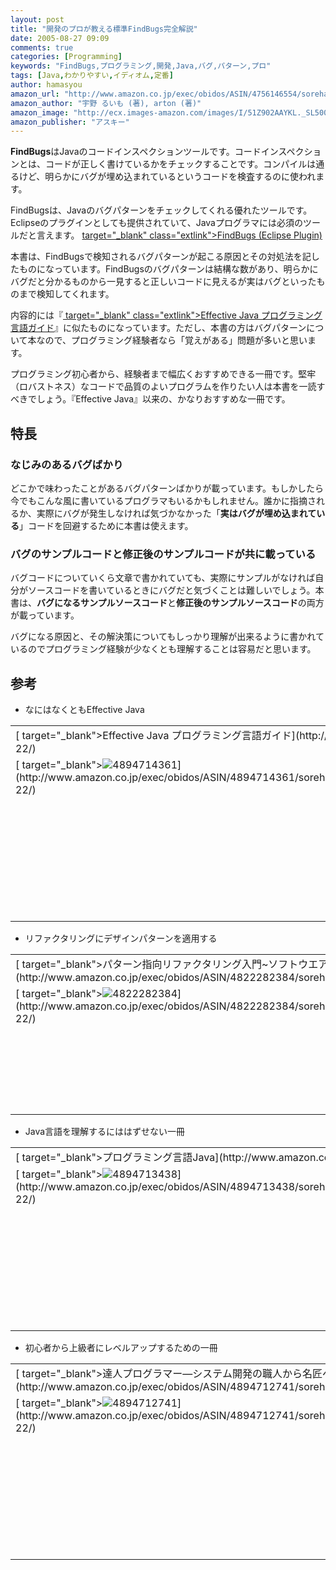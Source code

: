 ```yaml
---
layout: post
title: "開発のプロが教える標準FindBugs完全解説"
date: 2005-08-27 09:09
comments: true
categories: [Programming]
keywords: "FindBugs,プログラミング,開発,Java,バグ,パターン,プロ"
tags: [Java,わかりやすい,イディオム,定番]
author: hamasyou
amazon_url: "http://www.amazon.co.jp/exec/obidos/ASIN/4756146554/sorehabooks-22/249-1540022-3818763?%5Fencoding=UTF8&camp=247&link%5Fcode=xm2"
amazon_author: "宇野 るいも (著), arton (著)"
amazon_image: "http://ecx.images-amazon.com/images/I/51Z902AAYKL._SL500_AA300_.jpg"
amazon_publisher: "アスキー"
---
```


<strong>FindBugs</strong>はJavaのコードインスペクションツールです。コードインスペクションとは、コードが正しく書けているかをチェックすることです。コンパイルは通るけど、明らかにバグが埋め込まれているというコードを検査するのに使われます。

FindBugsは、Javaのバグパターンをチェックしてくれる優れたツールです。Eclipseのプラグインとしても提供されていて、Javaプログラマには必須のツールだと言えます。
[ target="_blank" class="extlink">FindBugs (Eclipse Plugin)](http://findbugs.sourceforge.net/index.html)

本書は、FindBugsで検知されるバグパターンが起こる原因とその対処法を記したものになっています。FindBugsのバグパターンは結構な数があり、明らかにバグだと分かるものから一見すると正しいコードに見えるが実はバグといったものまで検知してくれます。

内容的には『[ target="_blank" class="extlink">Effective Java プログラミング言語ガイド](http://www.amazon.co.jp/exec/obidos/ASIN/4894714361/sorehabooks-22/249-1540022-3818763?%5Fencoding=UTF8&camp=247&link%5Fcode=xm2)』に似たものになっています。ただし、本書の方はバグパターンについて本なので、プログラミング経験者なら「覚えがある」問題が多いと思います。

プログラミング初心者から、経験者まで幅広くおすすめできる一冊です。堅牢（ロバストネス）なコードで品質のよいプログラムを作りたい人は本書を一読すべきでしょう。『Effective Java』以来の、かなりおすすめな一冊です。


<!-- more -->

<h2>特長</h2>

<h3>なじみのあるバグばかり</h3>

どこかで味わったことがあるバグパターンばかりが載っています。もしかしたら今でもこんな風に書いているプログラマもいるかもしれません。誰かに指摘されるか、実際にバグが発生しなければ気づかなかった「<strong>実はバグが埋め込まれている</strong>」コードを回避するために本書は使えます。

<h3>バグのサンプルコードと修正後のサンプルコードが共に載っている</h3>

バグコードについていくら文章で書かれていても、実際にサンプルがなければ自分がソースコードを書いているときにバグだと気づくことは難しいでしょう。本書は、<strong>バグになるサンプルソースコード</strong>と<strong>修正後のサンプルソースコード</strong>の両方が載っています。

バグになる原因と、その解決策についてもしっかり理解が出来るように書かれているのでプログラミング経験が少なくとも理解することは容易だと思います。

<h2>参考</h2>

+ なにはなくともEffective Java
<div class="rakuten"><table  border="0" cellpadding="5"><tr><td colspan="2" >[ target="_blank">Effective Java プログラミング言語ガイド](http://www.amazon.co.jp/exec/obidos/ASIN/4894714361/sorehabooks-22/)</td></tr><tr><td valign="top">[ target="_blank"><img src="http://images.amazon.com/images/P/4894714361.09._SCMZZZZZZZ_.jpg"   border="0" alt="4894714361" />](http://www.amazon.co.jp/exec/obidos/ASIN/4894714361/sorehabooks-22/)</td><td valign="top" /><font size="-1">Joshua Bloch ジョシュア・ブロック <br /><br /><iframe scrolling="no" frameborder="0" width="200" height="40" hspace="0" vspace="0" marginheight="0" marginwidth="0" src="http://webservices.amazon.co.jp/onca/xml?Service=AWSECommerceService&SubscriptionId=0G91FPYVW6ZGWBH4Y9G2&AssociateTag=goodpic-22&Operation=ItemLookup&IdType=ASIN&ContentType=text/html&Page=1&ResponseGroup=Offers&ItemId=4894714361&Version=2004-10-04&Style=http://www.g-tools.net/xsl/priceFFFFFF.xsl"></iframe><br /><strong>おすすめ平均  </strong><img src="http://g-images.amazon.com/images/G/01/detail/stars-4-5.gif"   border="0" alt="star" /><br /><img src="http://g-images.amazon.com/images/G/01/detail/stars-5-0.gif"   border="0" alt="star" />基本ライブラリの設計に興味を抱かせてくれる本<br /><img src="http://g-images.amazon.com/images/G/01/detail/stars-5-0.gif"   border="0" alt="star" />一ランク上のプログラミングをするために！<br /><img src="http://g-images.amazon.com/images/G/01/detail/stars-3-0.gif"   border="0" alt="star" />翻訳が・・・<br /><img src="http://g-images.amazon.com/images/G/01/detail/stars-5-0.gif"   border="0" alt="star" />翻訳も良いと思う<br /><img src="http://g-images.amazon.com/images/G/01/detail/stars-4-0.gif"   border="0" alt="star" />中級者以上の人向け<br /><br />[ target="_blank" />Amazonで詳しく見る](http://www.amazon.co.jp/exec/obidos/ASIN/4894714361/sorehabooks-22/)</font><font size="-2">by [ >G-Tools](http://www.goodpic.com/mt/aws/index.html)</font></td></tr></table></div>

+ リファクタリングにデザインパターンを適用する
<div class="rakuten"><table  border="0" cellpadding="5"><tr><td colspan="2" >[ target="_blank">パターン指向リファクタリング入門~ソフトウエア設計を改善する27の作法](http://www.amazon.co.jp/exec/obidos/ASIN/4822282384/sorehabooks-22/)</td></tr><tr><td valign="top">[ target="_blank"><img src="http://images.amazon.com/images/P/4822282384.09._SCMZZZZZZZ_.jpg"   border="0" alt="4822282384" />](http://www.amazon.co.jp/exec/obidos/ASIN/4822282384/sorehabooks-22/)</td><td valign="top" /><font size="-1">ジョシュア・ケリーエブスキー ウルシステムズ 小黒 直樹 <br /><br /><iframe scrolling="no" frameborder="0" width="200" height="40" hspace="0" vspace="0" marginheight="0" marginwidth="0" src="http://webservices.amazon.co.jp/onca/xml?Service=AWSECommerceService&SubscriptionId=0G91FPYVW6ZGWBH4Y9G2&AssociateTag=goodpic-22&Operation=ItemLookup&IdType=ASIN&ContentType=text/html&Page=1&ResponseGroup=Offers&ItemId=4822282384&Version=2004-10-04&Style=http://www.g-tools.net/xsl/priceFFFFFF.xsl"></iframe><br /><strong>おすすめ平均  </strong><img src="http://g-images.amazon.com/images/G/01/detail/stars-4-5.gif"   border="0" alt="star" /><br /><img src="http://g-images.amazon.com/images/G/01/detail/stars-5-0.gif"   border="0" alt="star" />シンプルで、読みやすいコードを。<br /><img src="http://g-images.amazon.com/images/G/01/detail/stars-4-0.gif"   border="0" alt="star" />良い設計はデザインパターンに行き着く<br /><br />[ target="_blank" />Amazonで詳しく見る](http://www.amazon.co.jp/exec/obidos/ASIN/4822282384/sorehabooks-22/)</font><font size="-2">by [ >G-Tools](http://www.goodpic.com/mt/aws/index.html)</font></td></tr></table></div>

+ Java言語を理解するにははずせない一冊
<div class="rakuten"><table  border="0" cellpadding="5"><tr><td colspan="2" >[ target="_blank">プログラミング言語Java](http://www.amazon.co.jp/exec/obidos/ASIN/4894713438/sorehabooks-22/)</td></tr><tr><td valign="top">[ target="_blank"><img src="http://images.amazon.com/images/P/4894713438.09._SCMZZZZZZZ_.jpg"   border="0" alt="4894713438" />](http://www.amazon.co.jp/exec/obidos/ASIN/4894713438/sorehabooks-22/)</td><td valign="top" /><font size="-1">ケン アーノルド デビッド ホームズ ジェームズ ゴスリン <br /><br /><iframe scrolling="no" frameborder="0" width="200" height="40" hspace="0" vspace="0" marginheight="0" marginwidth="0" src="http://webservices.amazon.co.jp/onca/xml?Service=AWSECommerceService&SubscriptionId=0G91FPYVW6ZGWBH4Y9G2&AssociateTag=goodpic-22&Operation=ItemLookup&IdType=ASIN&ContentType=text/html&Page=1&ResponseGroup=Offers&ItemId=4894713438&Version=2004-10-04&Style=http://www.g-tools.net/xsl/priceFFFFFF.xsl"></iframe><br /><strong>おすすめ平均  </strong><img src="http://g-images.amazon.com/images/G/01/detail/stars-4-0.gif"   border="0" alt="star" /><br /><img src="http://g-images.amazon.com/images/G/01/detail/stars-1-0.gif"   border="0" alt="star" />読了不可能と思います<br /><img src="http://g-images.amazon.com/images/G/01/detail/stars-5-0.gif"   border="0" alt="star" />中級者へのステップに最適<br /><img src="http://g-images.amazon.com/images/G/01/detail/stars-5-0.gif"   border="0" alt="star" />レベルアップ前の基礎固めとして最適な一冊<br /><img src="http://g-images.amazon.com/images/G/01/detail/stars-4-0.gif"   border="0" alt="star" />JAVA言語の原点だがプロ向き<br /><img src="http://g-images.amazon.com/images/G/01/detail/stars-4-0.gif"   border="0" alt="star" />必読<br /><br />[ target="_blank" />Amazonで詳しく見る](http://www.amazon.co.jp/exec/obidos/ASIN/4894713438/sorehabooks-22/)</font><font size="-2">by [ >G-Tools](http://www.goodpic.com/mt/aws/index.html)</font></td></tr></table></div>

+ 初心者から上級者にレベルアップするための一冊
<div class="rakuten"><table  border="0" cellpadding="5"><tr><td colspan="2" >[ target="_blank">達人プログラマー―システム開発の職人から名匠への道](http://www.amazon.co.jp/exec/obidos/ASIN/4894712741/sorehabooks-22/)</td></tr><tr><td valign="top">[ target="_blank"><img src="http://images.amazon.com/images/P/4894712741.09._SCMZZZZZZZ_.jpg"   border="0" alt="4894712741" />](http://www.amazon.co.jp/exec/obidos/ASIN/4894712741/sorehabooks-22/)</td><td valign="top" /><font size="-1">アンドリュー ハント デビッド トーマス Andrew Hunt <br /><br /><iframe scrolling="no" frameborder="0" width="200" height="40" hspace="0" vspace="0" marginheight="0" marginwidth="0" src="http://webservices.amazon.co.jp/onca/xml?Service=AWSECommerceService&SubscriptionId=0G91FPYVW6ZGWBH4Y9G2&AssociateTag=goodpic-22&Operation=ItemLookup&IdType=ASIN&ContentType=text/html&Page=1&ResponseGroup=Offers&ItemId=4894712741&Version=2004-10-04&Style=http://www.g-tools.net/xsl/priceFFFFFF.xsl"></iframe><br /><strong>おすすめ平均  </strong><img src="http://g-images.amazon.com/images/G/01/detail/stars-4-0.gif"   border="0" alt="star" /><br /><img src="http://g-images.amazon.com/images/G/01/detail/stars-5-0.gif"   border="0" alt="star" />初級PGから上級PGになるための本<br /><img src="http://g-images.amazon.com/images/G/01/detail/stars-4-0.gif"   border="0" alt="star" />SEの基本が書かれてます<br /><img src="http://g-images.amazon.com/images/G/01/detail/stars-5-0.gif"   border="0" alt="star" />達人エンジニアになる方法<br /><img src="http://g-images.amazon.com/images/G/01/detail/stars-4-0.gif"   border="0" alt="star" />プログラマーの為の自己啓発本<br /><img src="http://g-images.amazon.com/images/G/01/detail/stars-5-0.gif"   border="0" alt="star" />達人プログラマー<br /><br />[ target="_blank" />Amazonで詳しく見る](http://www.amazon.co.jp/exec/obidos/ASIN/4894712741/sorehabooks-22/)</font><font size="-2">by [ >G-Tools](http://www.goodpic.com/mt/aws/index.html)</font></td></tr></table></div>




